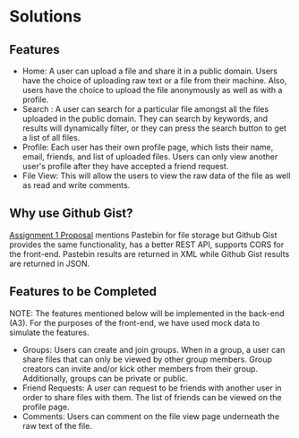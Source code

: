 # Solutions

## Features
- Home: A user can upload a file and share it in a public domain. Users have the choice of uploading raw text or a file from their machine. Also, users have the choice to upload the file anonymously as well as with a profile.
- Search : A user can search for a particular file amongst all the files uploaded in the public domain. They can search by keywords, and results will dynamically filter, or they can press the search button to get a list of all files. 
- Profile: Each user has their own profile page, which lists their name, email, friends, and list of uploaded files. Users can only view another user's profile after they have accepted a friend request.
- File View: This will allow the users to view the raw data of the file as well as read and write comments.

## Why use Github Gist?

[Assignment 1 Proposal][a1-proposal] mentions Pastebin for file storage but Github Gist provides the same functionality, has a better REST API, supports CORS for the front-end. Pastebin results are returned in XML while Github Gist results are returned in JSON.

## Features to be Completed
NOTE: The features mentioned below will be implemented in the back-end (A3). For the purposes of the front-end, we have used mock data to simulate the features.

- Groups: Users can create and join groups. When in a group, a user can share files that can only be viewed by other group members. Group creators can invite and/or kick other members from their group. Additionally, groups can be private or public.
- Friend Requests: A user can request to be friends with another user in order to share files with them. The list of friends can be viewed on the profile page. 
- Comments: Users can comment on the file view page underneath the raw text of the file.

[a1-proposal]: https://github.com/csc309-18s/assignment-1-jansanchitdanielshannon#project-proposal
